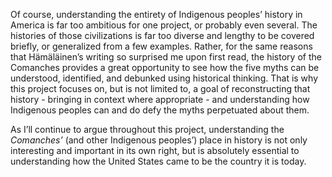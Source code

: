 Of course, understanding the entirety of Indigenous peoples’ history in America is far too ambitious for one project, or probably even several. The histories of those civilizations is far too diverse and lengthy to be covered briefly, or generalized from a few examples. Rather, for the same reasons that Hämäläinen’s writing so surprised me upon first read, the history of the Comanches provides a great opportunity to see how the five myths can be understood, identified, and debunked using historical thinking. That is why this project focuses on, but is not limited to, a goal of reconstructing that history - bringing in context where appropriate - and understanding how Indigenous peoples can and do defy the myths perpetuated about them.

As I’ll continue to argue throughout this project, understanding the _Comanches’_ (and other Indigenous peoples’) place in history is not only interesting and important in its own right, but is absolutely essential to understanding how the United States came to be the country it is today.
